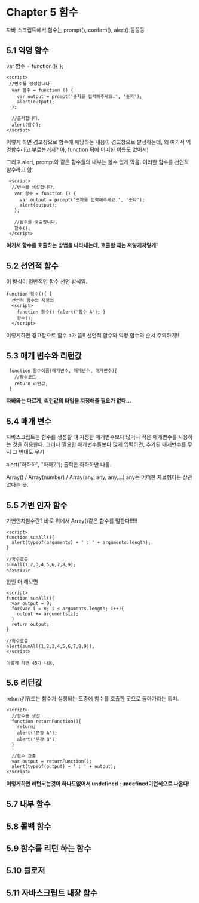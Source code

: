 # Chapter 5 함수
  자바 스크립트에서 함수는 prompt(), confirm(), alert() 등등등
## 5.1 익명 함수
 var 함수 = function(){ };

    <script>
     //변수를 생성합니다.
      var 함수 = function () {
        var output = prompt('숫자를 입력해주세요.', '숫자');
        alert(output);
      };

      //출력합니다.
      alert(함수);
    </script>
 이렇게 하면 경고창으로 함수에 해당하는 내용이 경고창으로 발생하는데, 왜 여기서 익명함수라고 부르는거지? 아, function 뒤에 어떠한 이름도 없어서!

  그리고 alert, prompt와 같은 함수들의 내부는 볼수 없게 막음.
 이러한 함수를 선언적 함수라고 함

     <script>
      //변수를 생성합니다.
       var 함수 = function () {
         var output = prompt('숫자를 입력해주세요.', '숫자');
         alert(output);
       };

       //함수를 호출합니다.
       함수();
     </script>
  **여기서 함수를 호출하는 방법을 나타내는데, 호출할 때는 저렇게저렇게!**

## 5.2 선언적 함수
이 방식이 일반적인 함수 선언 방식임.

    function 함수(){ }
      선언적 함수의 재정의
      <script>
        function 함수() {alert('함수 A'); }
        함수();
      </script>

이렇게하면 경고창으로 함수 a가 뜸!!
선언적 함수와 익명 함수의 순서 주의하기!!

## 5.3 매개 변수와 리턴값
     function 함수이름(매개변수, 매개변수, 매개변수){
       //함수코드
       return 리턴값;
     }

 **자바와는 다르게, 리턴값의 타입을 지정해줄 필요가 없다...**

## 5.4 매개 변수
  자바스크립트는 함수를 생성할 떄 지정한 매개변수보다 많거나 적은 매개변수를 사용하는 것을 허용한다. 그러나 필요한 매개변수들보다 많게 입력하면, 추가된 매개변수를 무시 그 반대도 무시

  alert("하하하", "하하2");
  출력은 하하하만 나옴.

 Array() / Array(number) / Array(any, any, any,...)
 any는 어떠한 자료형이든 상관없다는 뜻.

## 5.5 가변 인자 함수
 가변인자함수란? 바로 위에서 Array()같은 함수를 말한다!!!!!

    <script>
    function sunAll(){
      alert(typeof(arguments) + ' : ' + arguments.length);
    }

    //함수호출
    sumAll(1,2,3,4,5,6,7,8,9);
    </script>

한번 더 해보면

    <script>
    function sunAll(){
      var output = 0;
      for(var i = 0; i < arguments.length; i++){
        output += arguments[i];
      }
      return output;
    }

    //함수호출
    alert(sumAll(1,2,3,4,5,6,7,8,9));
    </script>

    이렇게 하면 45가 나옴,

## 5.6 리턴값
  return키워드는 함수가 실행되는 도중에 함수를 호출한 곳으로 돌아가라는 의미.

    <script>
      //함수를 생성
      function returnFunction(){
        return;
        alert('문장 A');
        alert('문장 B');
      }

      //함수 호출
      var output = returnFunction();
      alert(typeof(output) + ' : ' + output);
    </script>

**이렇게하면 리턴되는것이 하나도없어서 undefined : undefined이런식으로 나온다!**
## 5.7 내부 함수
  
## 5.8 콜백 함수
## 5.9 함수를 리턴 하는 함수
## 5.10 클로저
## 5.11 자바스크립트 내장 함수
